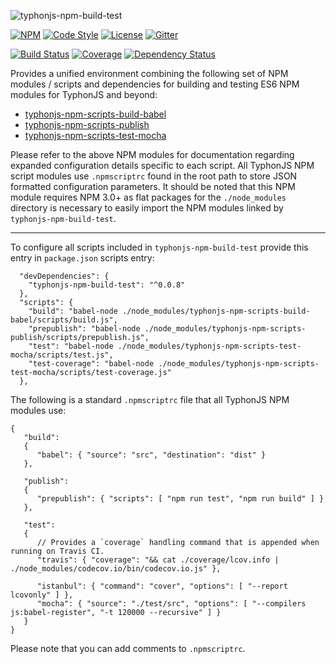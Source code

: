 ![typhonjs-npm-build-test](http://i.imgur.com/6ATIGys.png)

[![NPM](https://img.shields.io/npm/v/typhonjs-npm-build-test.svg?label=npm)](https://www.npmjs.com/package/typhonjs-npm-build-test)
[![Code Style](https://img.shields.io/badge/code%20style-allman-yellowgreen.svg?style=flat)](https://en.wikipedia.org/wiki/Indent_style#Allman_style)
[![License](https://img.shields.io/badge/license-MPLv2-yellowgreen.svg?style=flat)](https://github.com/typhonjs-node-npm/typhonjs-npm-build-test/blob/master/LICENSE)
[![Gitter](https://img.shields.io/gitter/room/typhonjs/TyphonJS.svg)](https://gitter.im/typhonjs/TyphonJS)

[![Build Status](https://travis-ci.org/typhonjs-node-npm/typhonjs-npm-build-test.svg?branch=master)](https://travis-ci.org/typhonjs-node-npm/typhonjs-npm-build-test)
[![Coverage](https://img.shields.io/codecov/c/github/typhonjs-node-npm/typhonjs-npm-build-test.svg)](https://codecov.io/github/typhonjs-node-npm/typhonjs-npm-build-test)
[![Dependency Status](https://www.versioneye.com/user/projects/56cea42b6b21e5003abcd590/badge.svg?style=flat)](https://www.versioneye.com/user/projects/56cea42b6b21e5003abcd590)

Provides a unified environment combining the following set of NPM modules / scripts and dependencies for building and testing ES6 NPM modules for TyphonJS and beyond:

- [typhonjs-npm-scripts-build-babel](https://www.npmjs.com/package/typhonjs-npm-scripts-build-babel)
- [typhonjs-npm-scripts-publish](https://www.npmjs.com/package/typhonjs-npm-scripts-publish)
- [typhonjs-npm-scripts-test-mocha](https://www.npmjs.com/package/typhonjs-npm-scripts-test-mocha)

Please refer to the above NPM modules for documentation regarding expanded configuration details specific to each script. All TyphonJS NPM script modules use `.npmscriptrc` found in the root path to store JSON formatted configuration parameters. It should be noted that this NPM module requires NPM 3.0+ as flat packages for the `./node_modules` directory is necessary to easily import the NPM modules linked by `typhonjs-npm-build-test`.

------

To configure all scripts included in `typhonjs-npm-build-test` provide this entry in `package.json` scripts entry:

```
  "devDependencies": {
    "typhonjs-npm-build-test": "^0.0.8"
  },
  "scripts": {
    "build": "babel-node ./node_modules/typhonjs-npm-scripts-build-babel/scripts/build.js",
    "prepublish": "babel-node ./node_modules/typhonjs-npm-scripts-publish/scripts/prepublish.js",
    "test": "babel-node ./node_modules/typhonjs-npm-scripts-test-mocha/scripts/test.js",
    "test-coverage": "babel-node ./node_modules/typhonjs-npm-scripts-test-mocha/scripts/test-coverage.js"
  },
```

The following is a standard `.npmscriptrc` file that all TyphonJS NPM modules use:
```
{
   "build":
   {
      "babel": { "source": "src", "destination": "dist" }
   },

   "publish":
   {
      "prepublish": { "scripts": [ "npm run test", "npm run build" ] }
   },

   "test":
   {
      // Provides a `coverage` handling command that is appended when running on Travis CI.
      "travis": { "coverage": "&& cat ./coverage/lcov.info | ./node_modules/codecov.io/bin/codecov.io.js" },

      "istanbul": { "command": "cover", "options": [ "--report lcovonly" ] },
      "mocha": { "source": "./test/src", "options": [ "--compilers js:babel-register", "-t 120000 --recursive" ] }
   }
}
```

Please note that you can add comments to `.npmscriptrc`.
